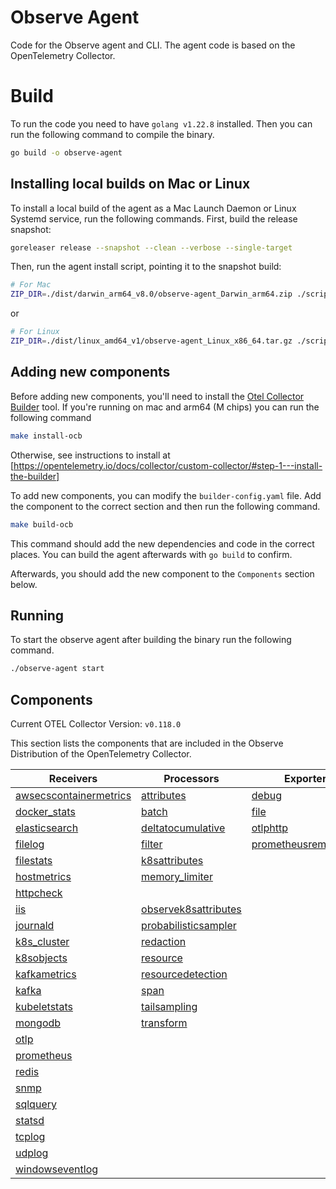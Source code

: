 # Observe Agent

Code for the Observe agent and CLI. The agent code is based on the OpenTelemetry Collector.

# Build

To run the code you need to have `golang v1.22.8` installed. Then you can run the following command to compile the binary.

```sh
go build -o observe-agent
```

## Installing local builds on Mac or Linux

To install a local build of the agent as a Mac Launch Daemon or Linux Systemd service, run the following commands. First, build the release snapshot:

```sh
goreleaser release --snapshot --clean --verbose --single-target
```

Then, run the agent install script, pointing it to the snapshot build:

```sh
# For Mac
ZIP_DIR=./dist/darwin_arm64_v8.0/observe-agent_Darwin_arm64.zip ./scripts/install_mac.sh --token <token> --observe_url <observe_url>
```

or

```sh
# For Linux
ZIP_DIR=./dist/linux_amd64_v1/observe-agent_Linux_x86_64.tar.gz ./scripts/install_linux.sh --token <token> --observe_url <observe_url>
```

## Adding new components

Before adding new components, you'll need to install the [Otel Collector Builder](https://github.com/open-telemetry/opentelemetry-collector/tree/main/cmd/builder) tool. If you're running on mac and arm64 (M chips) you can run the following command

```sh
make install-ocb
```

Otherwise, see instructions to install at [https://opentelemetry.io/docs/collector/custom-collector/#step-1---install-the-builder]

To add new components, you can modify the `builder-config.yaml` file. Add the component to the correct section and then run the following command.

```sh
make build-ocb
```

This command should add the new dependencies and code in the correct places. You can build the agent afterwards with `go build` to confirm.

Afterwards, you should add the new component to the `Components` section below.

## Running

To start the observe agent after building the binary run the following command.

```sh
./observe-agent start
```

## Components

Current OTEL Collector Version: `v0.118.0`

This section lists the components that are included in the Observe Distribution of the OpenTelemetry Collector.

| Receivers                                                | Processors                                            | Exporters                                              | Extensions                           | Connectors                  |
|----------------------------------------------------------|-------------------------------------------------------|--------------------------------------------------------|--------------------------------------|-----------------------------|
| [awsecscontainermetrics][awsecscontainermetricsreceiver] | [attributes][attributesprocessor]                     | [debug][debugexporter]                                 | [file_storage][filestorage]          | [count][countconnector]     |
| [docker_stats][dockerstatsreceiver]                      | [batch][batchprocessor]                               | [file][fileexporter]                                   | [health_check][healthcheckextension] | [forward][forwardconnector] |
| [elasticsearch][elasticsearchreceiver]                   | [deltatocumulative][deltatocumulativeprocessor]       | [otlphttp][otlphttpexporter]                           | [zpages][zpagesextension]            |                             |
| [filelog][filelogreceiver]                               | [filter][filterprocessor]                             | [prometheusremotewrite][prometheusremotewriteexporter] |                                      |                             |
| [filestats][filestatsreceiver]                           | [k8sattributes][k8sattributesprocessor]               |                                                        |                                      |                             |
| [hostmetrics][hostmetricsreceiver]                       | [memory_limiter][memorylimiterprocessor]              |                                                        |                                      |                             |
| [httpcheck][httpcheckreceiver]                           |                                                       |                                                        |                                      |                             |
| [iis][iisreceiver]                                       | [observek8sattributes][observek8sattributesprocessor] |                                                        |                                      |                             |
| [journald][journaldreceiver]                             | [probabilisticsampler][probabilisticsamplerprocessor] |                                                        |                                      |                             |
| [k8s_cluster][k8sclusterreceiver]                        | [redaction][redactionprocessor]                       |                                                        |                                      |                             |
| [k8sobjects][k8sobjectsreceiver]                         | [resource][resourceprocessor]                         |                                                        |                                      |                             |
| [kafkametrics][kafkametricsreceiver]                     | [resourcedetection][resourcedetectionprocessor]       |                                                        |                                      |                             |
| [kafka][kafkareceiver]                                   | [span][spanprocessor]                                 |                                                        |                                      |                             |
| [kubeletstats][kubeletstatsreceiver]                     | [tailsampling][tailsamplingprocessor]                 |                                                        |                                      |                             |
| [mongodb][mongodbreceiver]                               | [transform][transformprocessor]                       |                                                        |                                      |                             |
| [otlp][otlpreceiver]                                     |                                                       |                                                        |                                      |                             |
| [prometheus][prometheusreceiver]                         |                                                       |                                                        |                                      |                             |
| [redis][redisreceiver]                                   |                                                       |                                                        |                                      |                             |
| [snmp][snmpreceiver]                                     |                                                       |                                                        |                                      |                             |
| [sqlquery][sqlqueryreceiver]                             |                                                       |                                                        |                                      |                             |
| [statsd][statsdreceiver]                                 |                                                       |                                                        |                                      |                             |
| [tcplog][tcplogreceiver]                                 |                                                       |                                                        |                                      |                             |
| [udplog][udplogreceiver]                                 |                                                       |                                                        |                                      |                             |
| [windowseventlog][windowseventlogreceiver]               |                                                       |                                                        |                                      |                             |

[awsecscontainermetricsreceiver]: https://github.com/open-telemetry/opentelemetry-collector-contrib/tree/v0.118.0/receiver/awsecscontainermetricsreceiver
[dockerstatsreceiver]: https://github.com/open-telemetry/opentelemetry-collector-contrib/tree/v0.118.0/receiver/dockerstatsreceiver
[elasticsearchreceiver]: https://github.com/open-telemetry/opentelemetry-collector-contrib/tree/v0.118.0/receiver/elasticsearchreceiver
[filelogreceiver]: https://github.com/open-telemetry/opentelemetry-collector-contrib/tree/v0.118.0/receiver/filelogreceiver
[filestatsreceiver]: https://github.com/open-telemetry/opentelemetry-collector-contrib/tree/v0.118.0/receiver/filestatsreceiver
[hostmetricsreceiver]: https://github.com/open-telemetry/opentelemetry-collector-contrib/tree/v0.118.0/receiver/hostmetricsreceiver
[httpcheckreceiver]: https://github.com/open-telemetry/opentelemetry-collector-contrib/tree/v0.118.0/receiver/httpcheckreceiver
[iisreceiver]: https://github.com/open-telemetry/opentelemetry-collector-contrib/tree/v0.118.0/receiver/iisreceiver
[journaldreceiver]: https://github.com/open-telemetry/opentelemetry-collector-contrib/tree/v0.118.0/receiver/journaldreceiver
[k8sclusterreceiver]: https://github.com/open-telemetry/opentelemetry-collector-contrib/tree/v0.118.0/receiver/k8sclusterreceiver
[k8sobjectsreceiver]: https://github.com/open-telemetry/opentelemetry-collector-contrib/tree/v0.118.0/receiver/k8sobjectsreceiver
[kafkametricsreceiver]: https://github.com/open-telemetry/opentelemetry-collector-contrib/tree/v0.118.0/receiver/kafkametricsreceiver
[kafkareceiver]: https://github.com/open-telemetry/opentelemetry-collector-contrib/tree/v0.118.0/receiver/kafkareceiver
[kubeletstatsreceiver]: https://github.com/open-telemetry/opentelemetry-collector-contrib/tree/v0.118.0/receiver/kubeletstatsreceiver
[mongodbreceiver]: https://github.com/open-telemetry/opentelemetry-collector-contrib/tree/v0.118.0/receiver/mongodbreceiver
[otlpreceiver]: https://github.com/open-telemetry/opentelemetry-collector/tree/v0.118.0/receiver/otlpreceiver
[prometheusreceiver]: https://github.com/open-telemetry/opentelemetry-collector-contrib/tree/v0.118.0/receiver/prometheusreceiver
[redisreceiver]: https://github.com/open-telemetry/opentelemetry-collector-contrib/tree/v0.118.0/receiver/redisreceiver
[snmpreceiver]: https://github.com/open-telemetry/opentelemetry-collector-contrib/tree/v0.118.0/receiver/snmpreceiver
[sqlqueryreceiver]: https://github.com/open-telemetry/opentelemetry-collector-contrib/tree/v0.118.0/receiver/sqlqueryreceiver
[statsdreceiver]: https://github.com/open-telemetry/opentelemetry-collector-contrib/tree/v0.118.0/receiver/statsdreceiver
[tcplogreceiver]: https://github.com/open-telemetry/opentelemetry-collector-contrib/tree/v0.118.0/receiver/tcplogreceiver
[udplogreceiver]: https://github.com/open-telemetry/opentelemetry-collector-contrib/tree/v0.118.0/receiver/udplogreceiver
[windowseventlogreceiver]: https://github.com/open-telemetry/opentelemetry-collector-contrib/tree/v0.118.0/receiver/windowseventlogreceiver
[attributesprocessor]: https://github.com/open-telemetry/opentelemetry-collector-contrib/tree/v0.118.0/processor/attributesprocessor
[batchprocessor]: https://github.com/open-telemetry/opentelemetry-collector/tree/v0.118.0/processor/batchprocessor
[deltatocumulativeprocessor]: https://github.com/open-telemetry/opentelemetry-collector-contrib/tree/v0.118.0/processor/deltatocumulativeprocessor
[filterprocessor]: https://github.com/open-telemetry/opentelemetry-collector-contrib/tree/v0.118.0/processor/filterprocessor
[k8sattributesprocessor]: https://github.com/open-telemetry/opentelemetry-collector-contrib/tree/v0.118.0/processor/k8sattributesprocessor
[memorylimiterprocessor]: https://github.com/open-telemetry/opentelemetry-collector/tree/v0.118.0/processor/memorylimiterprocessor
[observek8sattributesprocessor]: ./components/processors/observek8sattributesprocessor
[probabilisticsamplerprocessor]: https://github.com/open-telemetry/opentelemetry-collector-contrib/tree/v0.118.0/processor/probabilisticsamplerprocessor
[redactionprocessor]: https://github.com/open-telemetry/opentelemetry-collector-contrib/tree/v0.118.0/processor/redactionprocessor
[resourceprocessor]: https://github.com/open-telemetry/opentelemetry-collector-contrib/tree/v0.118.0/processor/resourceprocessor
[resourcedetectionprocessor]: https://github.com/open-telemetry/opentelemetry-collector-contrib/tree/v0.118.0/processor/resourcedetectionprocessor
[spanprocessor]: https://github.com/open-telemetry/opentelemetry-collector-contrib/tree/v0.118.0/processor/spanprocessor
[tailsamplingprocessor]: https://github.com/open-telemetry/opentelemetry-collector-contrib/tree/v0.118.0/processor/tailsamplingprocessor
[transformprocessor]: https://github.com/open-telemetry/opentelemetry-collector-contrib/tree/v0.118.0/processor/transformprocessor
[debugexporter]: https://github.com/open-telemetry/opentelemetry-collector/tree/v0.118.0/exporter/debugexporter
[fileexporter]: https://github.com/open-telemetry/opentelemetry-collector-contrib/tree/v0.118.0/exporter/fileexporter
[otlphttpexporter]: https://github.com/open-telemetry/opentelemetry-collector/tree/v0.118.0/exporter/otlphttpexporter
[prometheusremotewriteexporter]: https://github.com/open-telemetry/opentelemetry-collector-contrib/tree/v0.118.0/exporter/prometheusremotewriteexporter
[countconnector]: https://github.com/open-telemetry/opentelemetry-collector-contrib/tree/v0.118.0/connector/countconnector
[forwardconnector]: https://github.com/open-telemetry/opentelemetry-collector/tree/v0.118.0/connector/forwardconnector
[filestorage]: https://github.com/open-telemetry/opentelemetry-collector-contrib/tree/v0.118.0/extension/storage/filestorage
[healthcheckextension]: https://github.com/open-telemetry/opentelemetry-collector-contrib/tree/v0.118.0/extension/healthcheckextension
[zpagesextension]: https://github.com/open-telemetry/opentelemetry-collector/tree/v0.118.0/extension/zpagesextension
